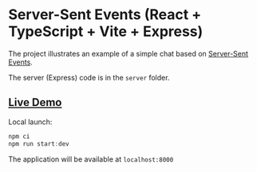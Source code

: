 # Server-Sent Events (React + TypeScript + Vite + Express)

The project illustrates an example of a simple chat based on [Server-Sent Events](https://developer.mozilla.org/en-US/docs/Web/API/Server-sent_events).

The server (Express) code is in the `server` folder.

## [Live Demo](https://sse-example.onrender.com)

Local launch:

```js
npm ci
npm run start:dev
```

The application will be available at `localhost:8000`
